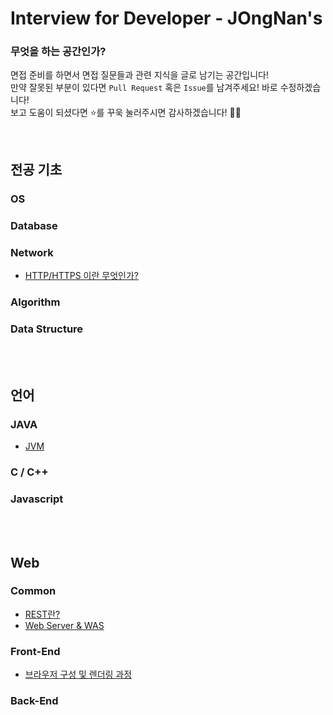 # Interview for Developer - JOngNan's

### 무엇을 하는 공간인가?

면접 준비를 하면서 면접 질문들과 관련 지식을 글로 남기는 공간입니다!  
만약 잘못된 부분이 있다면 `Pull Request` 혹은 `Issue`를 남겨주세요! 바로 수정하겠습니다!  
보고 도움이 되셨다면 ⭐️를 꾸욱 눌러주시면 감사하겠습니다! 👏🏻

<br>

## 전공 기초

### OS

### Database

### Network

* [HTTP/HTTPS 이란 무엇인가?](/Network/HTTP-HTTPS.md)

### Algorithm

### Data Structure

<br>

<br>

## 언어

### JAVA

* [JVM](/Java/JVM.md)

### C / C++

### Javascript

<br>

<br>

## Web

### Common

* [REST란?](/Common/REST.md)
* [Web Server & WAS](/Common/WS-WAS.md)

### Front-End

* [브라우저 구성 및 렌더링 과정](/Front-End/browser_struct_rendering.md)

### Back-End